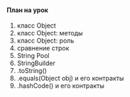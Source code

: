 #### План на урок

1. класс Object
2. класс Object: методы
3. класс Object: роль
4. сравнение строк
5. String Pool
6. StringBuilder
7. .toString()
8. .equals(Object obj) и его контракты
9. .hashCode() и его контракты
